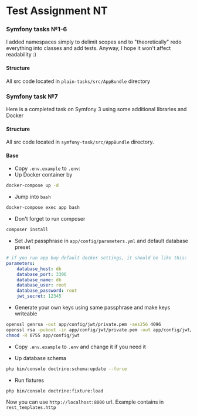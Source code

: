 # Test Assignment NT
### Symfony tasks №1-6
I added namespaces simply to delimit scopes and to "theoretically" redo everything into classes and add tests.
Anyway, I hope it won't affect readability :)

#### Structure
All src code located in ``plain-tasks/src/AppBundle`` directory

### Symfony task №7
Here is a completed task on Symfony 3 using some additional libraries and Docker

#### Structure
All src code located in ``symfony-task/src/AppBundle`` directory.

#### Base
- Copy ``.env.example`` to ``.env``:
- Up Docker container by
```bash
docker-compose up -d
```

- Jump into ``bash``
```bash
docker-compose exec app bash
```

- Don't forget to run composer
```bash
composer install
```
- Set Jwt passphrase in ``app/config/parameters.yml`` and default database preset
```yaml
# if you run app buy default docker settings, it should be like this:
parameters:
    database_host: db
    database_port: 3306
    database_name: db
    database_user: root
    database_password: root
    jwt_secret: 12345
```

- Generate your own keys using same passphrase and make keys writeable
```bash
openssl genrsa -out app/config/jwt/private.pem -aes256 4096
openssl rsa -pubout -in app/config/jwt/private.pem -out app/config/jwt/public.pem
chmod -R 0755 app/config/jwt
```

- Copy ``.env.example`` to ``.env`` and change it if you need it

- Up database schema
```bash
php bin/console doctrine:schema:update --force
```

- Run fixtures
```bash
php bin/console doctrine:fixture:load
```

Now you can use ``http://localhost:8000`` url.
Example contains in ``rest_templates.http``